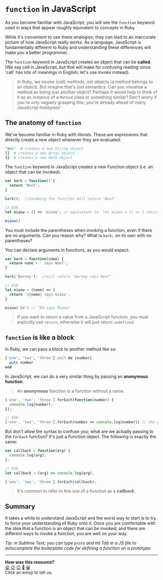 # `function` in JavaScript

As you become familiar with JavaScript, you will see the `function` keyword used in ways that appear roughly equivalent to concepts in Ruby.

While it's convenient to use these analogies, they can lead to an inaccurate picture of how JavaScript really works.  As a language, JavaScript is fundamentally different to Ruby and understanding these differences will make you a better programmer.


The `function` keyword in JavaScript creates an object that can be **called**.  (We say _call_ in JavaScript, but that will make for confusing reading since 'call' has lots of meanings in English; let's use _invoke_ instead).

> In Ruby, we invoke (call) _methods_, not objects (a method belongs to an object).  But imagine that's just semantics.  Can you visualise a method as being just another object?  Perhaps it would help to think of it as an instance of a `Method` class or something similar?  Don't worry if you're only vaguely grasping this; you're already ahead of many JavaScript hobbyists!

## The anatomy of `function`
We've become familiar in Ruby with _literals_.  These are expressions that directly create a new object whenever they are evaluated:
```ruby
"Ben"  # creates a new String object
[]  # creates a new Array object
{}  # creates a new Hash object
```
The `function` keyword in JavaScript creates a new Function object (i.e. an object that can be invoked):
```javascript
var bark = function() {
  return 'Woof';
}

bark();  //invoking the function will return 'Woof'

// ES6
let miaow = () => 'miaow'; // equivalent to `let miaow = () => { return 'Miaow' }`; ommitting the {} allows for an implicit return

miaow()
```
You must include the parentheses when invoking a function, even if there are no arguments.  Can you reason why?  What is `bark;` on its own with no parentheses?

You can declare arguments in functions, as you would expect:
```javascript
var bark = function(name) {
  return name + ' says Woof';
}

bark('Barney');  //will return 'Barney says Woof'

// ES6
let miaow = (name) => {
  return `${name} says miaow`;
}

miaow('Ed') // "Ed says Miaow"
```
> If you want to return a value from a JavaScript function, you must explicitly use `return`, otherwise it will just return `undefined`.


## `function` is like a block

In Ruby, we can pass a block to another method like so:
```ruby
['one', 'two', 'three'].each do |number|
  puts number
end
```
In JavaScript, we can do a very similar thing by passing an **anonymous function**.
> An **anonymous** function is a function without a name.

```javascript
['one', 'two', 'three'].forEach(function(number) {
  console.log(number);
});

// ES6
['one', 'two', 'three'].forEach(number => console.log(number)) // the parentheses for the anonymous arrow function argument are not needed. Note how much more readable this is!

```

But don't allow the syntax to confuse you; what are we actually passing to the `forEach` function?  It's just a Function object.  The following is exactly the same:
```javascript
var callback = function(arg) {
  console.log(arg);
};

// ES6
let callback = (arg) => console.log(arg);

['one', 'two', 'three'].forEach(callback);  
```
> It's common to refer to this use of a function as a **callback**.


## Summary
It takes a while to understand JavaScript and the worst way to start is to try to force your understanding of Ruby onto it.  Once you are comfortable with the idea that a function is an object that can be invoked; and there are different ways to invoke a function, you are well on your way.

*Tip: in Sublime Text, you can type `proto` and hit Tab in a JS file to autocomplete the boilerplate code for defining a function on a prototype*

<!-- BEGIN GENERATED SECTION DO NOT EDIT -->

---

**How was this resource?**  
[😫](https://airtable.com/shrUJ3t7KLMqVRFKR?prefill_Repository=course&prefill_File=pills/js_functions.md&prefill_Sentiment=😫) [😕](https://airtable.com/shrUJ3t7KLMqVRFKR?prefill_Repository=course&prefill_File=pills/js_functions.md&prefill_Sentiment=😕) [😐](https://airtable.com/shrUJ3t7KLMqVRFKR?prefill_Repository=course&prefill_File=pills/js_functions.md&prefill_Sentiment=😐) [🙂](https://airtable.com/shrUJ3t7KLMqVRFKR?prefill_Repository=course&prefill_File=pills/js_functions.md&prefill_Sentiment=🙂) [😀](https://airtable.com/shrUJ3t7KLMqVRFKR?prefill_Repository=course&prefill_File=pills/js_functions.md&prefill_Sentiment=😀)  
Click an emoji to tell us.

<!-- END GENERATED SECTION DO NOT EDIT -->
